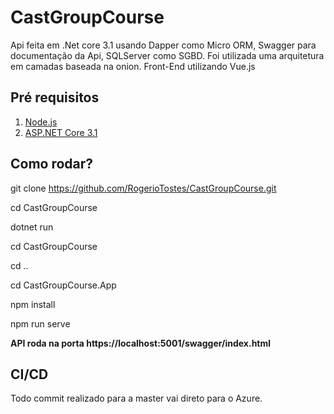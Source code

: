 # CastGroupCourse

Api feita em .Net core 3.1 usando Dapper como Micro ORM, Swagger para documentação da Api, SQLServer como SGBD.
Foi utilizada uma arquitetura em camadas baseada na onion.
Front-End utilizando Vue.js

## Pré requisitos

1. [Node.js](https://nodejs.org/en/download/)
2. [ASP.NET Core 3.1](https://dotnet.microsoft.com/download/dotnet-core/3.1)

## Como rodar?

git clone https://github.com/RogerioTostes/CastGroupCourse.git

cd CastGroupCourse

dotnet run

cd CastGroupCourse

cd ..

cd CastGroupCourse.App

npm install

npm run serve

**API roda na porta https://localhost:5001/swagger/index.html**

## CI/CD
Todo commit realizado para a master vai direto para o Azure.
